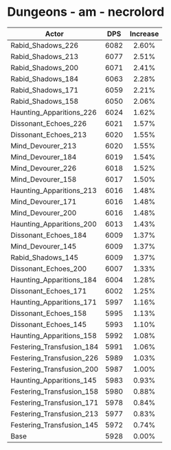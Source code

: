 # Dungeons - am - necrolord
| Actor | DPS | Increase |
|---|:---:|:---:|
|Rabid_Shadows_226|6082|2.60%|
|Rabid_Shadows_213|6077|2.51%|
|Rabid_Shadows_200|6071|2.41%|
|Rabid_Shadows_184|6063|2.28%|
|Rabid_Shadows_171|6059|2.21%|
|Rabid_Shadows_158|6050|2.06%|
|Haunting_Apparitions_226|6024|1.62%|
|Dissonant_Echoes_226|6021|1.57%|
|Dissonant_Echoes_213|6020|1.55%|
|Mind_Devourer_213|6020|1.55%|
|Mind_Devourer_184|6019|1.54%|
|Mind_Devourer_226|6018|1.52%|
|Mind_Devourer_158|6017|1.50%|
|Haunting_Apparitions_213|6016|1.48%|
|Mind_Devourer_171|6016|1.48%|
|Mind_Devourer_200|6016|1.48%|
|Haunting_Apparitions_200|6013|1.43%|
|Dissonant_Echoes_184|6009|1.37%|
|Mind_Devourer_145|6009|1.37%|
|Rabid_Shadows_145|6009|1.37%|
|Dissonant_Echoes_200|6007|1.33%|
|Haunting_Apparitions_184|6004|1.28%|
|Dissonant_Echoes_171|6002|1.25%|
|Haunting_Apparitions_171|5997|1.16%|
|Dissonant_Echoes_158|5995|1.13%|
|Dissonant_Echoes_145|5993|1.10%|
|Haunting_Apparitions_158|5992|1.08%|
|Festering_Transfusion_184|5991|1.06%|
|Festering_Transfusion_226|5989|1.03%|
|Festering_Transfusion_200|5987|1.00%|
|Haunting_Apparitions_145|5983|0.93%|
|Festering_Transfusion_158|5980|0.88%|
|Festering_Transfusion_171|5978|0.84%|
|Festering_Transfusion_213|5977|0.83%|
|Festering_Transfusion_145|5972|0.74%|
|Base|5928|0.00%|
